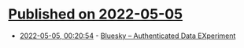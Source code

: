 # [Published on 2022-05-05](index.md)

* [2022-05-05, 00:20:54](https://news.ycombinator.com/item?id=31267727) - [Bluesky – Authenticated Data EXperiment](https://github.com/bluesky-social/adx)

